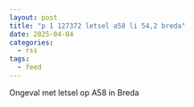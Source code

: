 ```yaml
---
layout: post
title: "p 1 127372 letsel a58 li 54,2 breda"
date: 2025-04-04
categories: 
  - rss
tags: 
  - feed
---
```


Ongeval met letsel op A58 in Breda

